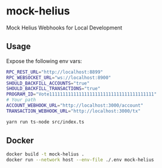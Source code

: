 # mock-helius

Mock Helius Webhooks for Local Development

## Usage

Expose the following env vars:

```bash
RPC_REST_URL="http://localhost:8899"
RPC_WEBSOCKET_URL="ws://localhost:8900"
SHOULD_BACKFILL_ACCOUNTS="true"
SHOULD_BACKFILL_TRANSACTIONS="true"
PROGRAM_ID="Vote111111111111111111111111111111111111111"
# Your path
ACCOUNT_WEBHOOK_URL="http://localhost:3000/account"
TRANSACTION_WEBHOOK_URL="http://localhost:3000/tx"

yarn run ts-node src/index.ts
```

## Docker

```bash
docker build -t mock-helius .
docker run --network host --env-file ./.env mock-helius
```
